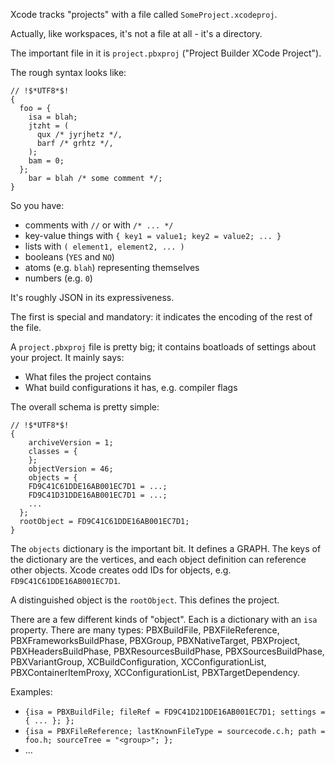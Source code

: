 Xcode tracks "projects" with a file called `SomeProject.xcodeproj`.

Actually, like workspaces, it's not a file at all - it's a directory.

The important file in it is `project.pbxproj` ("Project Builder XCode Project").

The rough syntax looks like:

```
// !$*UTF8*$!
{
  foo = {
    isa = blah;
    jtzht = (
      qux /* jyrjhetz */,
      barf /* grhtz */,
    );
    bam = 0;
  };
	bar = blah /* some comment */;
}
```

So you have:

* comments with `//` or with `/* ... */`
* key-value things with `{ key1 = value1; key2 = value2; ... }`
* lists with `( element1, element2, ... )`
* booleans (`YES` and `NO`)
* atoms (e.g. `blah`) representing themselves
* numbers (e.g. `0`)

It's roughly JSON in its expressiveness.

The first is special and mandatory: it indicates the encoding of the rest of the file.

A `project.pbxproj` file is pretty big; it contains boatloads of settings about your project. It mainly says:

* What files the project contains
* What build configurations it has, e.g. compiler flags

The overall schema is pretty simple:

```
// !$*UTF8*$!
{
	archiveVersion = 1;
	classes = {
	};
	objectVersion = 46;
	objects = {
    FD9C41C61DDE16AB001EC7D1 = ...;
    FD9C41D31DDE16AB001EC7D1 = ...;
    ...
  };
  rootObject = FD9C41C61DDE16AB001EC7D1;
}
```

The `objects` dictionary is the important bit. It defines a GRAPH. The keys of the dictionary are the vertices, and each object definition can reference other objects. Xcode creates odd IDs for objects, e.g. `FD9C41C61DDE16AB001EC7D1`.

A distinguished object is the `rootObject`. This defines the project.

There are a few different kinds of "object". Each is a dictionary with an `isa` property. There are many types: PBXBuildFile, PBXFileReference, PBXFrameworksBuildPhase, PBXGroup, PBXNativeTarget, PBXProject, PBXHeadersBuildPhase, PBXResourcesBuildPhase, PBXSourcesBuildPhase, PBXVariantGroup, XCBuildConfiguration, XCConfigurationList, PBXContainerItemProxy, XCConfigurationList, PBXTargetDependency.

Examples:

* `{isa = PBXBuildFile; fileRef = FD9C41D21DDE16AB001EC7D1; settings = { ... }; };`
* `{isa = PBXFileReference; lastKnownFileType = sourcecode.c.h; path = foo.h; sourceTree = "<group>"; };`
* ...
